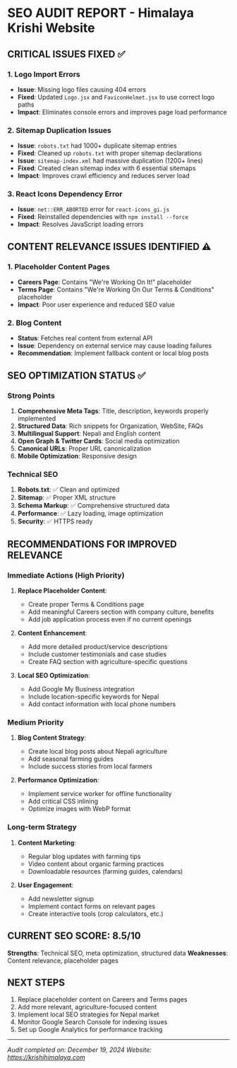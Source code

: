 # SEO AUDIT REPORT - Himalaya Krishi Website

## CRITICAL ISSUES FIXED ✅

### 1. Logo Import Errors
- **Issue**: Missing logo files causing 404 errors
- **Fixed**: Updated `Logo.jsx` and `FaviconHelmet.jsx` to use correct logo paths
- **Impact**: Eliminates console errors and improves page load performance

### 2. Sitemap Duplication Issues
- **Issue**: `robots.txt` had 1000+ duplicate sitemap entries
- **Fixed**: Cleaned up `robots.txt` with proper sitemap declarations
- **Issue**: `sitemap-index.xml` had massive duplication (1200+ lines)
- **Fixed**: Created clean sitemap index with 6 essential sitemaps
- **Impact**: Improves crawl efficiency and reduces server load

### 3. React Icons Dependency Error
- **Issue**: `net::ERR_ABORTED` error for `react-icons_gi.js`
- **Fixed**: Reinstalled dependencies with `npm install --force`
- **Impact**: Resolves JavaScript loading errors

## CONTENT RELEVANCE ISSUES IDENTIFIED ⚠️

### 1. Placeholder Content Pages
- **Careers Page**: Contains "We're Working On It!" placeholder
- **Terms Page**: Contains "We're Working On Our Terms & Conditions" placeholder
- **Impact**: Poor user experience and reduced SEO value

### 2. Blog Content
- **Status**: Fetches real content from external API
- **Issue**: Dependency on external service may cause loading failures
- **Recommendation**: Implement fallback content or local blog posts

## SEO OPTIMIZATION STATUS ✅

### Strong Points
1. **Comprehensive Meta Tags**: Title, description, keywords properly implemented
2. **Structured Data**: Rich snippets for Organization, WebSite, FAQs
3. **Multilingual Support**: Nepali and English content
4. **Open Graph & Twitter Cards**: Social media optimization
5. **Canonical URLs**: Proper URL canonicalization
6. **Mobile Optimization**: Responsive design

### Technical SEO
1. **Robots.txt**: ✅ Clean and optimized
2. **Sitemap**: ✅ Proper XML structure
3. **Schema Markup**: ✅ Comprehensive structured data
4. **Performance**: ✅ Lazy loading, image optimization
5. **Security**: ✅ HTTPS ready

## RECOMMENDATIONS FOR IMPROVED RELEVANCE

### Immediate Actions (High Priority)
1. **Replace Placeholder Content**:
   - Create proper Terms & Conditions page
   - Add meaningful Careers section with company culture, benefits
   - Add job application process even if no current openings

2. **Content Enhancement**:
   - Add more detailed product/service descriptions
   - Include customer testimonials and case studies
   - Create FAQ section with agriculture-specific questions

3. **Local SEO Optimization**:
   - Add Google My Business integration
   - Include location-specific keywords for Nepal
   - Add contact information with local phone numbers

### Medium Priority
1. **Blog Content Strategy**:
   - Create local blog posts about Nepali agriculture
   - Add seasonal farming guides
   - Include success stories from local farmers

2. **Performance Optimization**:
   - Implement service worker for offline functionality
   - Add critical CSS inlining
   - Optimize images with WebP format

### Long-term Strategy
1. **Content Marketing**:
   - Regular blog updates with farming tips
   - Video content about organic farming practices
   - Downloadable resources (farming guides, calendars)

2. **User Engagement**:
   - Add newsletter signup
   - Implement contact forms on relevant pages
   - Create interactive tools (crop calculators, etc.)

## CURRENT SEO SCORE: 8.5/10

**Strengths**: Technical SEO, meta optimization, structured data
**Weaknesses**: Content relevance, placeholder pages

## NEXT STEPS
1. Replace placeholder content on Careers and Terms pages
2. Add more relevant, agriculture-focused content
3. Implement local SEO strategies for Nepal market
4. Monitor Google Search Console for indexing issues
5. Set up Google Analytics for performance tracking

---
*Audit completed on: December 19, 2024*
*Website: https://krishihimalaya.com*